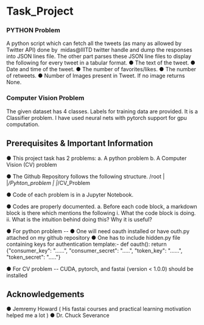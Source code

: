 # Task_Project

### PYTHON Problem

A python script which can fetch all the tweets (as many as allowed by Twitter API) done by ​ midas@IIITD​ twitter handle and dump the responses into JSON lines file.
The other part parses these JSON line files to display the following for every tweet in a tabular format.
● The text of the tweet.
● Date and time of the tweet.
● The number of favorites/likes.
● The number of retweets.
● Number of Images present in Tweet. If no image returns None.


### Computer Vision Problem

The given dataset has 4 classes. Labels for training data are provided. It is a Classifier problem. I have used neural nets with pytorch support for gpu computation. 

## Prerequisites & Important Information

● This project task has 2 problems:
	  a. A python problem
	  b. A Computer Vision (CV) problem

● The Github Repository follows the following structure.
	  /root
	  |
	  |_/Pyhton_problem
	  |
	  |_/CV_Problem

● Code of each problem is in a Jupyter Notebook.

● Codes are properly documented.
	  a. Before each code block, a markdown block is there which mentions the following
		  i. What the code block is doing.
		  ii. What is the intuition behind doing this? Why it is useful?

● For python problem --
	    ● One will need oauth installed or have outh.py attached on my github repository 
	    ● One has to include hidden.py file containing keys for authentication
		    template:-
			  def oauth():
				  return {"consumer_key": "......",
					  "consumer_secret": ".....",
					  "token_key": "......",
					  "token_secret": "....."}


● For CV problem -- 
	    CUDA, pytorch, and fastai (version < 1.0.0) should be installed

## Acknowledgements

● Jemremy Howard ( His fastai courses and practical learning motivation helped me a lot )
● Dr. Chuck Severance
